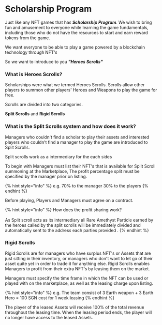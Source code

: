 # Scholarship Program

Just like any NFT games that has _**Scholarship Program**_. We wish to bring fun and amusement to everyone while learning the game fundamentals, including those who do not have the resources to start and earn reward tokens from the game.

We want everyone to be able to play a game powered by a blockchain technology through NFT's

So we want to introduce to you _**"Heroes Scrolls"**_

### What is Heroes Scrolls?

Scholarships were what we termed Heroes Scrolls. Scrolls allow other players to summon other players' Heroes and Weapons to play the game for free.

Scrolls are divided into two categories.

**Split Scrolls** and **Rigid Scrolls**

### What is the Split Scrolls system and how does it work?

Managers who couldn't find a scholar to play their assets and interested players who couldn't find a manager to play the game are introduced to Split Scrolls.

Split scrolls work as a intermediary for the each sides

To begin with Managers must list their NFT's that is available for Split Scroll summoning at the Marketplace, The profit percentage split must be specified by the manager prior on listing.

{% hint style="info" %}
e.g. 70% to the manager 30% to the players
{% endhint %}

Before playing, Players and Managers must agree on a contract.

{% hint style="info" %}
How does the profit sharing work?\
\
As Split scroll acts as its intermediary all Rare Amethyst Particle earned by the heroes called by the split scrolls will be immediately divided and automatically sent to the address each parties provided .
{% endhint %}

### Rigid Scrolls

Rigid Scrolls are for managers who have surplus NFT's or Assets that are just sitting in their inventory, or managers who don't want to let go of their asset quite yet in order to trade it for anything else. Rigid Scrolls enables Managers to profit from their extra NFT's by leasing them on the market.

Managers must specify the time frame in which the NFT can be used or played with on the marketplace, as well as the leasing charge upon listing.

{% hint style="info" %}
e.g. The team consist of 3 Earth weapon + 3 Earth Hero = 100 SGN cost for 1 week leasing
{% endhint %}

The player of the leased Assets will receive 100% of the total revenue throughout the leasing time. When the leasing period ends, the player will no longer have access to the leased Assets.
